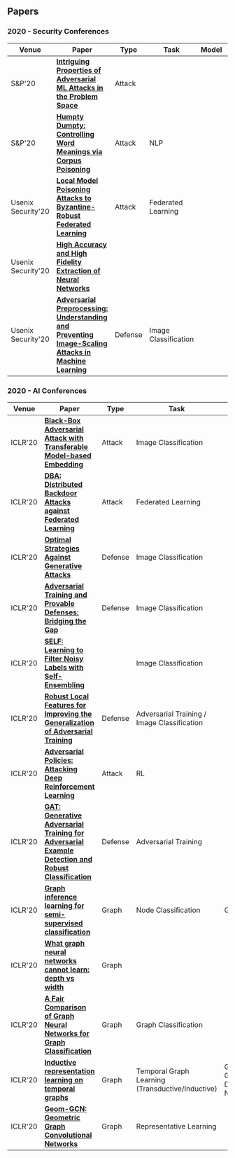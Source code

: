 ## Papers

### 2020 - Security Conferences
| Venue | Paper           | Type       |  Task | Model       | Code |
| --------- | -------- | -------- | -------- | ----------- | ---- |
| S&P'20 | **[Intriguing Properties of Adversarial ML Attacks in the Problem Space](https://arxiv.org/abs/1911.02142)** | Attack |  |  |  |
| S&P'20| **[Humpty Dumpty: Controlling Word Meanings via Corpus Poisoning](https://www.cs.cornell.edu/~shmat/shmat_oak20.pdf)** | Attack | NLP | | |
| Usenix Security'20 | **[Local Model Poisoning Attacks to Byzantine-Robust Federated Learning](https://www.usenix.org/conference/usenixsecurity20/presentation/fang)** | Attack | Federated Learning |  |  |
| Usenix Security'20 | **[High Accuracy and High Fidelity Extraction of Neural Networks](https://www.usenix.org/conference/usenixsecurity20/presentation/jagielski)** |  |  |  |  |
| Usenix Security'20 | **[Adversarial Preprocessing: Understanding and Preventing Image-Scaling Attacks in Machine Learning](https://www.usenix.org/conference/usenixsecurity20/presentation/quiring)** | Defense | Image Classification | | |


### 2020 - AI Conferences
| Venue | Paper           | Type       |  Task | Model       | Code |
| --------- | -------- | -------- | -------- | ----------- | ---- |
| ICLR'20 | **[Black-Box Adversarial Attack with Transferable Model-based Embedding](https://openreview.net/pdf?id=SJxhNTNYwB)** | Attack | Image Classification | |  |
| ICLR'20 | **[DBA: Distributed Backdoor Attacks against Federated Learning](https://openreview.net/pdf?id=rkgyS0VFvr)** | Attack | Federated Learning |  |  |
| ICLR'20 | **[Optimal Strategies Against Generative Attacks](https://openreview.net/pdf?id=BkgzMCVtPB)**  | Defense  |  Image Classification  | | |
| ICLR'20 |**[Adversarial Training and Provable Defenses: Bridging the Gap](https://openreview.net/pdf?id=SJxSDxrKDr)** | Defense | Image Classification | | |
| ICLR'20 | **[SELF: Learning to Filter Noisy Labels with Self-Ensembling](https://openreview.net/pdf?id=HkgsPhNYPS)** |  | Image Classification |  | |
| ICLR'20 | **[Robust Local Features for Improving the Generalization of Adversarial Training](https://openreview.net/pdf?id=H1lZJpVFvr)** | Defense | Adversarial Training / Image Classification | |  |
| ICLR'20 | **[Adversarial Policies: Attacking Deep Reinforcement Learning](https://openreview.net/pdf?id=HJgEMpVFwB)** | Attack | RL |  |  |
| ICLR'20 | **[GAT: Generative Adversarial Training for Adversarial Example Detection and Robust Classification](https://openreview.net/pdf?id=SJeQEp4YDH)** | Defense | Adversarial Training | |  |
| ICLR'20 | **[Graph inference learning for semi-supervised classification](https://openreview.net/pdf?id=r1evOhEKvH)** | Graph | Node Classification | GIL | |
| ICLR'20 | **[What graph neural networks cannot learn: depth vs width](https://openreview.net/pdf?id=B1l2bp4YwS)** | Graph | | | |
| ICLR'20 | **[A Fair Comparison of Graph Neural Networks for Graph Classification](https://openreview.net/pdf?id=HygDF6NFPB)** | Graph | Graph Classification | | |
| ICLR'20 | **[Inductive representation learning on temporal graphs](https://openreview.net/pdf?id=rJeW1yHYwH)** | Graph | Temporal Graph Learning (Transductive/Inductive) | GAT, GraphSAGE, DeepWalk, Node2vec| |
| ICLR'20 | **[Geom-GCN: Geometric Graph Convolutional Networks](https://openreview.net/pdf?id=S1e2agrFvS)** | Graph | Representative Learning |  | |





